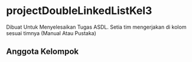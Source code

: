 # projectDoubleLinkedListKel3
 Dibuat Untuk Menyelesaikan Tugas ASDL. Setia tim mengerjakan di kolom sesuai timnya (Manual Atau Pustaka)
 
## Anggota Kelompok 

